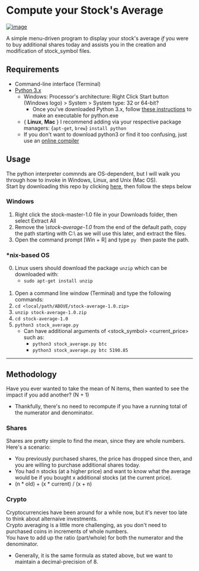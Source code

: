Compute your Stock's Average
============================

[![image](https://img.shields.io/badge/python-3.x-blue.svg)](https://www.python.org/downloads/)

A simple menu-driven program to display your stock's average *if* you were to buy additional shares today and assists you in the creation and modification of stock_symbol files. 

## Requirements ##

* Command-line interface (Terminal) <br>
* [Python 3.x](https://www.python.org/downloads/)
  * Windows:  Processor's architecture: Right Click Start button (Windows logo) > System > System type: 32 or 64-bit?
    * Once you've downloaded Python 3.x, follow [these instructions](https://docs.python.org/3.7/using/windows.html) to make an executable for python.exe
  * { **Linux**, **Mac** } I recommend adding via your respective package managers: {<code>apt-get</code>, <code>brew</code>} <code>install python</code>
  * If you don't want to download python3 or find it too confusing, just use an [online compiler](https://realpython.com/installing-python/#online-python-interpreters)

## Usage ##

The python interpreter commnds are OS-dependent, but I will walk you through how to invoke in Windows, Linux, and Unix (Mac OS). <br>
Start by downloading this repo by clicking [here](https://github.com/Mas9311/stock-average/archive/v1.0.zip), then follow the steps below <br>

### Windows ###

1. Right click the stock-master-1.0 file in your Downloads folder, then select Extract All
1. Remove the *\stock-average-1.0* from the end of the default path, copy the path starting with C:\ as we will use this later, and extract the files.
1. Open the command prompt [Win + R] and type <code>py </code> then paste the path.

### *nix-based OS ###

0. Linux users should download the package <code>unzip</code> which can be downloaded with:<br>
   * <code>sudo apt-get install unzip</code> <br><br>
1. Open a command line window (Terminal) and type the following commands: <br>
1. <code>cd <local/path/ABOVE/stock-average-1.0.zip></code> <br>
1. <code>unzip stock-average-1.0.zip</code> <br>
1. <code>cd stock-average-1.0</code> <br>
1. <code>python3 stock_average.py</code>
   * Can have additional arguments of <stock_symbol> <current_price> such as:
     * <code>python3 stock_average.py btc</code>
     * <code>python3 stock_average.py btc 5190.85</code>

- - -

## Methodology ##

Have you ever wanted to take the mean of N items, then wanted to see the impact if you add another? (N + 1) <br>
 - Thankfully, there's no need to recompute if you have a running total of the numerator and denominator. <br>

### Shares ###

Shares are pretty simple to find the mean, since they are whole numbers. <br>
Here's a scenario: <br>
 - You previously purchased shares, the price has dropped since then, and you are willing to purchase additional shares today.
 - You had n stocks (at a higher price) and want to know what the average would be if you bought x additional stocks (at the current price).
 - (n * old) + (x * current) / (x + n)

### Crypto ###

Cryptocurrencies have been around for a while now, but it's never too late to think about alternaive investments. <br>
Crypto averaging is a little more challenging, as you don't need to purchased coins in increments of whole numbers. <br>
You have to add up the ratio (part/whole) for both the numerator and the denominator. <br>
 - Generally, it is the same formula as stated above, but we want to maintain a decimal-precision of 8.
